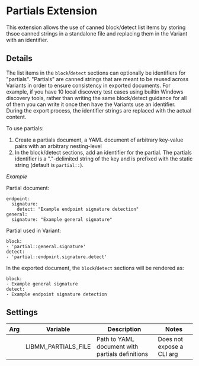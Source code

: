 # Partials Extension

This extension allows the use of canned block/detect list items by storing thsoe canned strings in a standalone file and replacing them in the Variant with an identifier. 

## Details

The list items in the `block`/`detect` sections can optionally be identifiers for "partials". "Partials" are canned strings that are meant to be reused across Variants in order to ensure consistency in exported documents. For example, if you have 10 local discovery test cases using builtin Windows discovery tools, rather than writing the same block/detect guidance for all of them you can write it once then have the Variants use an identifier. During the export process, the identifier strings are replaced with the actual content.

To use partials:

1. Create a partials document, a YAML document of arbitrary key-value pairs with an arbitrary nesting-level
2. In the block/detect sections, add an identifier for the partial. The partials identifier is a "."-delimited string of the key and is prefixed with the static string (default is `partial::`).

*Example*

Partial document:

```
endpoint:
  signature:
    detect: "Example endpoint signature detection"
general:
  signature: "Example general signature"
```

Partial used in Variant:

```
block:
- 'partial::general.signature'
detect:
- 'partial::endpoint.signature.detect'
```

In the exported document, the `block`/`detect` sections will be rendered as:

```
block:
- Example general signature
detect:
- Example endpoint signature detection
```

## Settings

|Arg|Variable|Description|Notes|
|---|---|---|---|
||LIBMM_PARTIALS_FILE|Path to YAML document with partials definitions|Does not expose a CLI arg|
